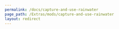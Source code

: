 ```yaml
---
permalink: /docs/capture-and-use-rainwater
page_path: /Extras/mods/capture-and-use-rainwater
layout: redirect
---
```


